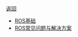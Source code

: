 [返回](README.md)

- [ROS基础](doc/ROS/ROS基础.md#基础)
- [ROS常见问题与解决方案](doc/ROS/ROS常见问题与解决方案.md#常见问题与解决方案)


